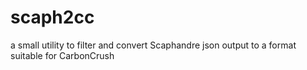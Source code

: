 # scaph2cc
a small utility to filter and convert Scaphandre json output to a format suitable for CarbonCrush
